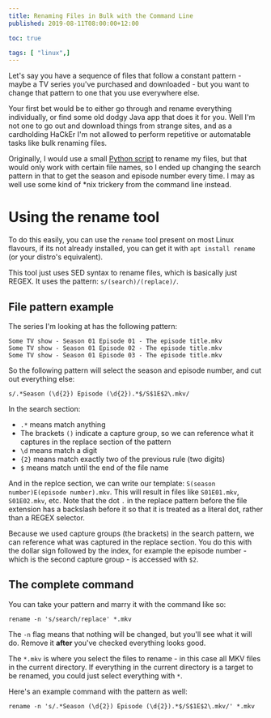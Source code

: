 ```yaml
---
title: Renaming Files in Bulk with the Command Line
published: 2019-08-11T08:00:00+12:00

toc: true

tags: [ "linux",]
---
```


Let's say you have a sequence of files that follow a constant pattern - maybe a TV series you've purchased and downloaded - but you want to change that pattern to one that you use everywhere else.

Your first bet would be to either go through and rename everything individually, or find some old dodgy Java app that does it for you. Well I'm not one to go out and download things from strange sites, and as a cardholding HaCkEr I'm not allowed to perform repetitive or automatable tasks like bulk renaming files.

Originally, I would use a small [Python script](https://gist.github.com/crookm/c8cc8fa0a2b303d64f5b23191491bbfc) to rename my files, but that would only work with certain file names, so I ended up changing the search pattern in that to get the season and episode number every time. I may as well use some kind of *nix trickery from the command line instead.

# Using the rename tool
To do this easily, you can use the `rename` tool present on most Linux flavours, if its not already installed, you can get it with `apt install rename` (or your distro's equivalent).

This tool just uses SED syntax to rename files, which is basically just REGEX. It uses the pattern: `s/(search)/(replace)/`.

## File pattern example
The series I'm looking at has the following pattern:

```
Some TV show - Season 01 Episode 01 - The episode title.mkv
Some TV show - Season 01 Episode 02 - The episode title.mkv
Some TV show - Season 01 Episode 03 - The episode title.mkv
```

So the following pattern will select the season and episode number, and cut out everything else:

```
s/.*Season (\d{2}) Episode (\d{2}).*$/S$1E$2\.mkv/
```

In the search section:

* `.*` means match anything
* The brackets `()` indicate a capture group, so we can reference what it captures in the replace section of the pattern
* `\d` means match a digit
* `{2}` means match exactly two of the previous rule (two digits)
* `$` means match until the end of the file name

And in the replce section, we can write our template: `S(season number)E(episode number).mkv`. This will result in files like `S01E01.mkv`, `S01E02.mkv`, etc. Note that the dot `.` in the replace pattern before the file extension has a backslash before it so that it is treated as a literal dot, rather than a REGEX selector.

Because we used capture groups (the brackets) in the search pattern, we can reference what was captured in the replace section. You do this with the dollar sign followed by the index, for example the episode number - which is the second capture group - is accessed with `$2`.

## The complete command
You can take your pattern and marry it with the command like so:

```
rename -n 's/search/replace' *.mkv
```

The `-n` flag means that nothing will be changed, but you'll see what it will do. Remove it **after** you've checked everything looks good.

The `*.mkv` is where you select the files to rename - in this case all MKV files in the current directory. If everything in the current directory is a target to be renamed, you could just select everything with `*`.

Here's an example command with the pattern as well:

```
rename -n 's/.*Season (\d{2}) Episode (\d{2}).*$/S$1E$2\.mkv/' *.mkv
```